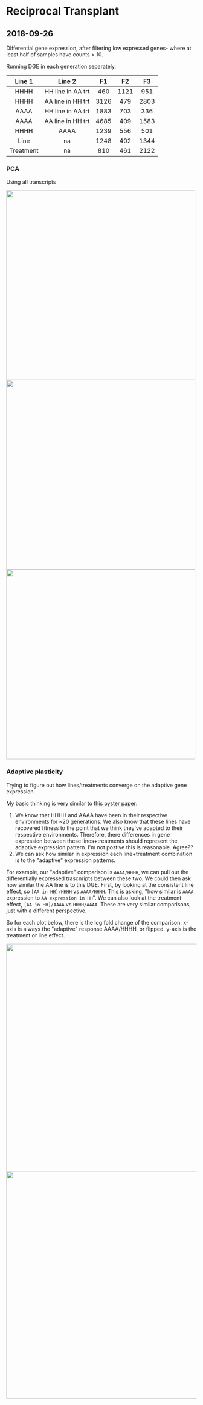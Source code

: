 # Reciprocal Transplant  

## 2018-09-26

Differential gene expression, after filtering low expressed genes- where at least half of samples have counts > 10.

Running DGE in each generation separately. 


| Line 1    | Line 2 | F1  | F2 | F3 |
|:------:| :-----:|:-----:|:-----:|:-----:|
| HHHH | HH line in AA trt | 460  | 1121 | 951  |
| HHHH | AA line in HH trt | 3126 | 479  | 2803 |
| AAAA | HH line in AA trt | 1883 | 703  | 336  |
| AAAA | AA line in HH trt | 4685 | 409  | 1583 |
| HHHH | AAAA |              1239 | 556  | 501  |
| Line | na |                1248 | 402  | 1344 |
| Treatment |na |            810  | 461  | 2122 |


### PCA

Using all transcripts


<img src="https://raw.githubusercontent.com/rsbrennan/tonsa_reciprocal/master/figures/f1_pca.png" width="500">  

<img src="https://raw.githubusercontent.com/rsbrennan/tonsa_reciprocal/master/figures/f2_pca.png" width="500">  

<img src="https://raw.githubusercontent.com/rsbrennan/tonsa_reciprocal/master/figures/f3_pca.png" width="500">  

### Adaptive plasticity

Trying to figure out how lines/treatments converge on the adaptive gene expression. 

My basic thinking is very similar to [this oyster paper](https://doi.org/10.1038/s41559-018-0668-2): 

  1. We know that HHHH and AAAA have been in their respective environments for ~20 generations. We also know that these lines have recovered fitness to the point that we think they've adapted to their respective environments. Therefore, there differences in gene expression between these lines+treatments should represent the adaptive expression pattern. I'm not postive this is reasonable. Agree??
  2. We can ask how similar in expression each line+treatment combination is to the "adaptive" expression patterns. 

For example, our "adaptive" comparison is `AAAA/HHHH`, we can pull out the differentially expressed trascnripts between these two. We could then ask how similar the AA line is to this DGE. First, by looking at the consistent line effect, so `[AA in HH]/HHHH` vs `AAAA/HHHH`. This is asking, "how similar is `AAAA` expression to `AA expression in HH`". We can also look at the treatment effect, `[AA in HH]/AAAA` vs `HHHH/AAAA`. These are very similar comparisons, just with a different perspective. 
 
So for each plot below, there is the log fold change of the comparison. x-axis is always the "adaptive" response AAAA/HHHH, or flipped. y-axis is the treatment or line effect. 


<img src="https://raw.githubusercontent.com/rsbrennan/tonsa_reciprocal/master/figures/trt_DGE.png" width="600">

<img src="https://raw.githubusercontent.com/rsbrennan/tonsa_reciprocal/master/figures/line_DGE.png" width="600">


